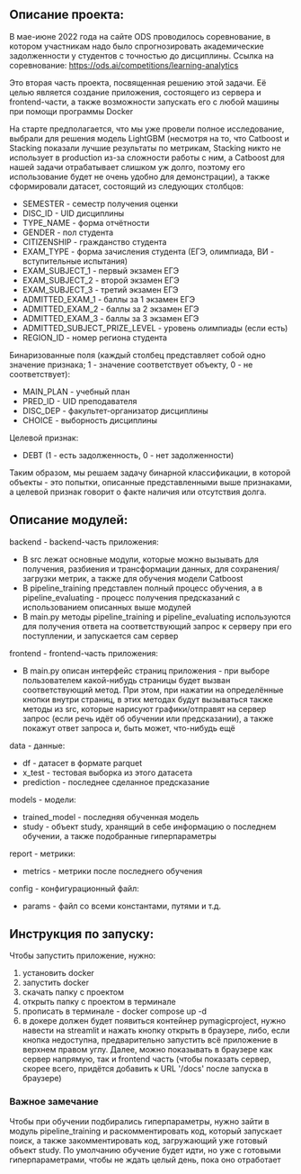 ## Описание проекта:

В мае-июне 2022 года на сайте ODS проводилось соревнование, в котором участникам надо было 
спрогнозировать академические задолженности у студентов с точностью до дисциплины. Ссылка на соревнование:
https://ods.ai/competitions/learning-analytics

Это вторая часть проекта, посвященная решению этой задачи. Её целью является создание приложения,
состоящего из сервера и frontend-части, а также возможности запускать его с любой машины
при помощи программы Docker

На старте предполагается, что мы уже провели полное исследование, выбрали для решения 
модель LightGBM (несмотря на то, что Catboost и Stacking показали лучшие результаты по метрикам,
Stacking никто не использует в production из-за сложности работы с ним, а Catboost для нашей задачи
отрабатывает слишком уж долго, поэтому его использование будет не очень удобно для демонстрации),
а также сформировали датасет, состоящий из следующих столбцов:

- SEMESTER - семестр получения оценки
- DISC_ID - UID дисциплины
- TYPE_NAME - форма отчётности
- GENDER - пол студента
- CITIZENSHIP - гражданство студента
- EXAM_TYPE - форма зачисления студента (ЕГЭ, олимпиада, ВИ - вступительные испытания)
- EXAM_SUBJECT_1 - первый экзамен ЕГЭ
- EXAM_SUBJECT_2 - второй экзамен ЕГЭ
- EXAM_SUBJECT_3 - третий экзамен ЕГЭ
- ADMITTED_EXAM_1 - баллы за 1 экзамен ЕГЭ
- ADMITTED_EXAM_2 - баллы за 2 экзамен ЕГЭ
- ADMITTED_EXAM_3 - баллы за 3 экзамен ЕГЭ
- ADMITTED_SUBJECT_PRIZE_LEVEL - уровень олимпиады (если есть)
- REGION_ID - номер региона студента
        
Бинаризованные поля (каждый столбец представляет собой одно значение признака;
1 - значение соответствует объекту, 0 - не соответствует):
- MAIN_PLAN - учебный план
- PRED_ID - UID преподавателя
- DISC_DEP - факультет-организатор дисциплины
- CHOICE - выборность дисциплины
        
Целевой признак:
- DEBT (1 - есть задолженность, 0 - нет задолженности)
        
Таким образом, мы решаем задачу бинарной классификации, в которой объекты - это попытки, описанные
представленными выше признаками, а целевой признак говорит о факте наличия  или отсутствия долга.

## Описание модулей:

backend - backend-часть приложения:
- В src лежат основные модули, которые можно вызывать
для получения, разбиения и трансформации данных, для сохранения/загрузки метрик, а также для обучения модели Catboost
- В pipeline_training представлен полный процесс обучения, а в pipeline_evaluating - процесс получения предсказаний
с использованием описанных выше модулей
- В main.py методы pipeline_training и pipeline_evaluating используются для получения ответа на соответствующий запрос к
серверу при его поступлении, и запускается сам сервер

frontend - frontend-часть приложения:
- В main.py описан интерфейс страниц приложения - при выборе пользователем какой-нибудь страницы будет вызван соответствующий
метод. При этом, при нажатии на определённые кнопки внутри страниц, в этих методах будут  вызываться также методы из src, которые
нарисуют графики/отправят на сервер запрос (если речь идёт об обучении или предсказании), а также покажут ответ запроса
и, быть может, что-нибудь ещё

data - данные:
- df - датасет в формате parquet
- x_test  - тестовая выборка из этого датасета
- prediction - последнее сделанное предсказание 

models - модели:
- trained_model - последняя обученная модель
- study - объект study, хранящий в себе информацию о последнем обучении, а также подобранные гиперпараметры

report - метрики:
- metrics - метрики после последнего обучения

config - конфигурационный файл:
- params - файл со всеми константами, путями и т.д.

       
## Инструкция по запуску:
Чтобы запустить приложение, нужно:
1) установить docker
2) запустить docker
3) скачать папку с проектом
4) открыть папку с проектом в терминале 
5) прописать в терминале - docker compose up -d
6) в докере должен будет появиться контейнер pymagicproject, нужно навести на streamlit и нажать кнопку открыть
в браузере, либо, если кнопка недоступна, предварительно запустить всё приложение в верхнем правом углу. Далее, можно
показывать в браузере как сервер напрямую, так и frontend часть (чтобы показать сервер, скорее всего,
придётся добавить к URL '/docs' после запуска в браузере)

### Важное замечание
Чтобы при обучении подбирались гиперпараметры, нужно зайти в модуль pipeline_training и раскомментировать код,
который запускает поиск, а также закомментировать код, загружающий уже готовый объект study. По умолчанию
обучение будет идти, но уже с готовыми гиперпараметрами, чтобы не ждать целый день, пока оно отработает
